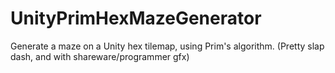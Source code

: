 # UnityPrimHexMazeGenerator

Generate a maze on a Unity hex tilemap, using Prim's algorithm.   (Pretty slap dash, and with shareware/programmer gfx)
